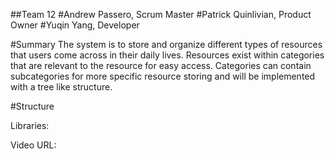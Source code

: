 ##Team 12
#Andrew Passero, Scrum Master
#Patrick Quinlivian, Product Owner
#Yuqin Yang, Developer

#Summary
The system is to store and organize different types of resources that users 
come across in their daily lives. Resources exist within categories that are relevant to the 
resource for easy access. Categories can contain subcategories for more specific resource storing and 
will be implemented with a tree like structure.

#Structure


Libraries:

Video URL: 
